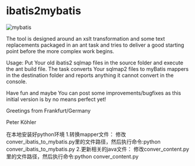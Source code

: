 ﻿ibatis2mybatis
==============

![mybatis](http://mybatis.github.io/images/mybatis-logo.png)

The tool is designed around an xslt transformation and some text replacements packaged in an ant task and tries to deliver a good starting point before the more complex work begins.

Usage:
Put Your old ibatis2 sqlmap files in the source folder and execute the ant build file.
The task converts Your sqlmap2 files to myBatis mappers in the destination folder and reports anything it cannot convert in the console.

Have fun and maybe You can post some improvements/bugfixes as this initial version is by no means perfect yet!

Greetings from Frankfurt/Germany

Peter Köhler

在本地安装好python环境
1.转换mapper文件：
修改conver_ibatis_to_mybatis.py里的文件路径，然后执行命令:python conver_ibatis_to_mybatis.py
2.更新相关的java文件：
修改conver_content.py里的文件路径，然后执行命令:python conver_content.py
